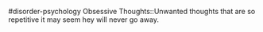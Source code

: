 #disorder-psychology 
Obsessive Thoughts::Unwanted thoughts that are so repetitive it may seem hey will never go away. 